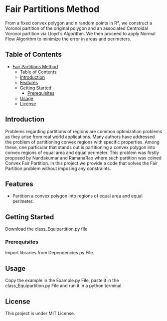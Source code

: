 # Fair Partitions Method

From a fixed convex polygon and n random points in R², we construct a Voronoi partition of the original polygon and an associated Centroidal Voronoi partition via Lloyd´s Algorithm. We then proceed to apply Normal Flow Algorithm to minimize the error in areas and perimeters.

## Table of Contents
- [Fair Partitions Method](#project-name)
  - [Table of Contents](#table-of-contents)
  - [Introduction](#introduction)
  - [Features](#features)
  - [Getting Started](#getting-started)
    - [Prerequisites](#prerequisites)
  - [Usage](#usage)
  - [License](#license)

## Introduction

Problems regarding partitions of regions are common optimization problems as they arise from real world applications. Many authors have addressed the problem of partitioning convex regions with specific properties. Among these, one particular that stands out is partitioning a convex polygon into convex regions of equal area and equal perimeter.
This problem was firstly proposed by Nandakumar and RamanaRao where such partition was coined Convex Fair Partition. In this project we provide a code that solves the Fair Partition problem without imposing any constraints.

## Features

- Partition a convex polygon into regions of equal area and equal perimeter.

## Getting Started

Download the class_Equipartition.py file

### Prerequisites

Import libraries from Dependencies.py File.

## Usage

Copy the example in the Example.py File, paste it in the class_Equipartition.py File and run it in a python terminal.

## License

This project is under MIT License.




